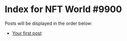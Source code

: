 # Index for NFT World #9900
Posts will be displayed in the order below:

- [Your first post](./001-first.md)

